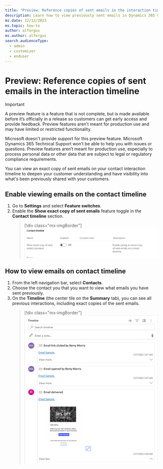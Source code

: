 ```yaml
---
title: "Preview: Reference copies of sent emails in the interaction timeline"
description: Learn how to view previously sent emails in Dynamics 365 Customer Insights - Journeys.
ms.date: 12/12/2023
ms.topic: how-to
author: alfergus
ms.author: alfergus
search.audienceType: 
  - admin
  - customizer
  - enduser
---
```


# Preview: Reference copies of sent emails in the interaction timeline


> [!IMPORTANT]
> A preview feature is a feature that is not complete, but is made available before it’s officially in a release so customers can get early access and provide feedback. Preview features aren’t meant for production use and may have limited or restricted functionality.
>
> Microsoft doesn't provide support for this preview feature. Microsoft Dynamics 365 Technical Support won’t be able to help you with issues or questions. Preview features aren’t meant for production use, especially to process personal data or other data that are subject to legal or regulatory compliance requirements.

You can view an exact copy of sent emails on your contact interaction timeline to deepen your customer understanding and have visibility into what's been previously shared with your customers.

## Enable viewing emails on the contact timeline

1. Go to **Settings** and select **Feature switches**.
1. Enable the **Show exact copy of sent emails** feature toggle in the **Contact timeline** section.
   > [!div class="mx-imgBorder"]
   > ![Enable your email viewing on contact timeline](media/enable-email-view-on-contact-timeline.png "Enable your email viewing on contact timeline")

## How to view emails on contact timeline

1. From the left navigation bar, select **Contacts**.
1. Choose the contact you that you want to view what emails you have sent previously.
1. On the **Timeline** (the center tile on the **Summary** tab), you can see all previous interactions, including exact copies of the sent emails.
   > [!div class="mx-imgBorder"]
   > ![Use your email viewing using contacts](media/use-viewing-email-using-contacts.png "Use your email viewing using contacts")
